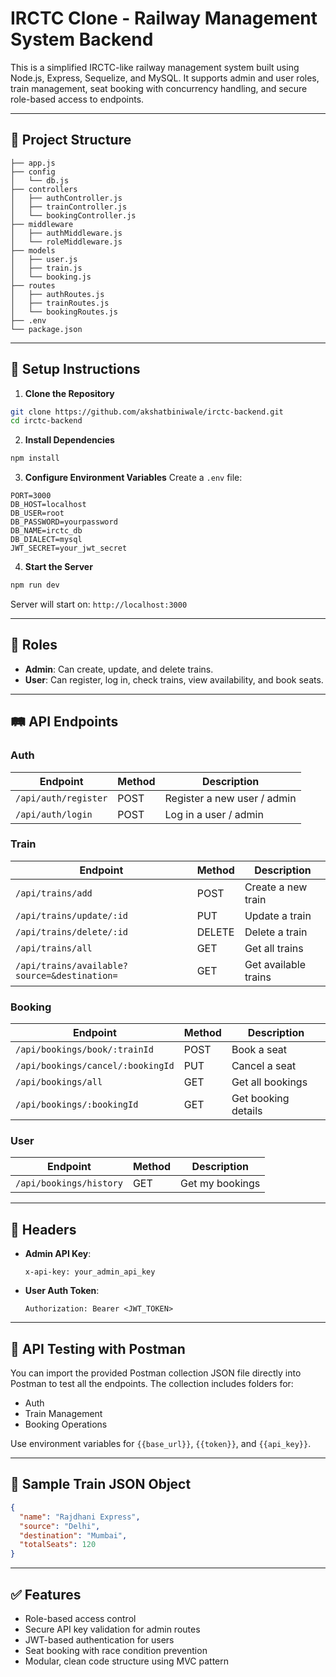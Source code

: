# IRCTC Clone - Railway Management System Backend

This is a simplified IRCTC-like railway management system built using Node.js, Express, Sequelize, and MySQL. It supports admin and user roles, train management, seat booking with concurrency handling, and secure role-based access to endpoints.

---

## 📁 Project Structure

```
├── app.js
├── config
│   └── db.js
├── controllers
│   ├── authController.js
│   ├── trainController.js
│   └── bookingController.js
├── middleware
│   ├── authMiddleware.js
│   └── roleMiddleware.js
├── models
│   ├── user.js
│   ├── train.js
│   └── booking.js
├── routes
│   ├── authRoutes.js
│   ├── trainRoutes.js
│   └── bookingRoutes.js
├── .env
└── package.json
```

---

## 🚀 Setup Instructions

1. **Clone the Repository**

```bash
git clone https://github.com/akshatbiniwale/irctc-backend.git
cd irctc-backend
```

2. **Install Dependencies**

```bash
npm install
```

3. **Configure Environment Variables**
   Create a `.env` file:

```env
PORT=3000
DB_HOST=localhost
DB_USER=root
DB_PASSWORD=yourpassword
DB_NAME=irctc_db
DB_DIALECT=mysql
JWT_SECRET=your_jwt_secret
```

4. **Start the Server**

```bash
npm run dev
```

Server will start on: `http://localhost:3000`

---

## 🔐 Roles

* **Admin**: Can create, update, and delete trains.
* **User**: Can register, log in, check trains, view availability, and book seats.

---

## 🛤️ API Endpoints

### Auth

| Endpoint             | Method | Description                 |
|----------------------|--------|-----------------------------|
| `/api/auth/register` | POST   | Register a new user / admin |
| `/api/auth/login`    | POST   | Log in a user / admin       |

### Train

| Endpoint                                      | Method | Description          |
|-----------------------------------------------|--------|----------------------|
| `/api/trains/add`                             | POST   | Create a new train   |
| `/api/trains/update/:id`                      | PUT    | Update a train       |
| `/api/trains/delete/:id`                      | DELETE | Delete a train       |
| `/api/trains/all`                             | GET    | Get all trains       |
| `/api/trains/available?source=&destination=`  | GET    | Get available trains |

### Booking

| Endpoint                          | Method | Description              |
|----------------------------------|--------|---------------------------|
| `/api/bookings/book/:trainId`    | POST   | Book a seat               |
| `/api/bookings/cancel/:bookingId`| PUT    | Cancel a seat             |
| `/api/bookings/all`              | GET    | Get all bookings          |
| `/api/bookings/:bookingId`       | GET    | Get booking details       |

### User

| Endpoint                   | Method | Description       |
|----------------------------|--------|-------------------|
| `/api/bookings/history`    | GET    | Get my bookings   |

---

## 📌 Headers

* **Admin API Key**:

  ```
  x-api-key: your_admin_api_key
  ```

* **User Auth Token**:

  ```
  Authorization: Bearer <JWT_TOKEN>
  ```

---

## 🧪 API Testing with Postman

You can import the provided Postman collection JSON file directly into Postman to test all the endpoints. The collection includes folders for:

* Auth
* Train Management
* Booking Operations

Use environment variables for `{{base_url}}`, `{{token}}`, and `{{api_key}}`.

---

## 📖 Sample Train JSON Object

```json
{
  "name": "Rajdhani Express",
  "source": "Delhi",
  "destination": "Mumbai",
  "totalSeats": 120
}
```

---

## ✅ Features

* Role-based access control
* Secure API key validation for admin routes
* JWT-based authentication for users
* Seat booking with race condition prevention
* Modular, clean code structure using MVC pattern
